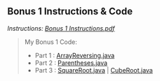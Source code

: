 ## Bonus 1 Instructions & Code

*Instructions: [Bonus 1 Instructions.pdf](https://github.com/odnaiviv/CSC2720/blob/main/Bonus%20Assignments/Bonus%201/Bonus%201%20Instructions.pdf)*

>My Bonus 1 Code: 
>* Part 1 : [ArrayReversing.java](https://github.com/odnaiviv/CSC2720/blob/main/Bonus%20Assignments/Bonus%201/ArrayReversing.java)
>* Part 2 : [Parentheses.java](https://github.com/odnaiviv/CSC2720/blob/main/Bonus%20Assignments/Bonus%201/Parentheses.java)
>* Part 3 : [SquareRoot.java](https://github.com/odnaiviv/CSC2720/blob/main/Bonus%20Assignments/Bonus%201/SquareRoot.java) | [CubeRoot.java](https://github.com/odnaiviv/CSC2720/blob/main/Bonus%20Assignments/Bonus%201/CubeRoot.java)
